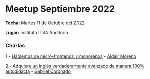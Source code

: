 # Meetup Septiembre 2022

**Fecha:** Martes 11 de Octubre del 2022

**Lugar:** Instituto ITSA Auditorio

### Charlas

1.- [Hablemos de micro-frontends y monorepos](https://bit.ly/3CjSSGY) - [Aldair Moreno](https://twitter.com/_aldamc)

2.- [Adquiere un inglés verdaderamente avanzado de manera 100% autodidacta](https://bit.ly/3D0GdKN) - [Gabriel Coronado](https://github.com/gabo-cs)